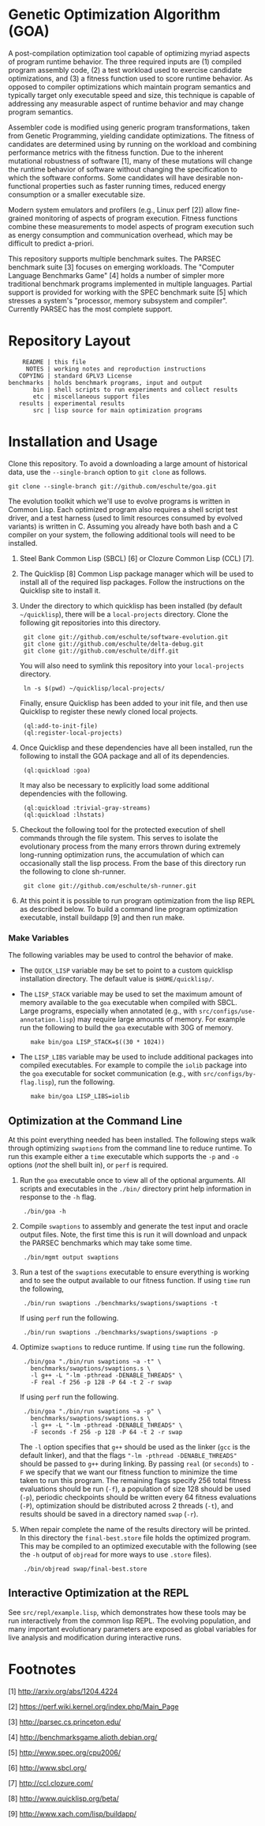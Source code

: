 Genetic Optimization Algorithm (GOA)
====================================

A post-compilation optimization tool capable of optimizing myriad
aspects of program runtime behavior.  The three required inputs are
(1) compiled program assembly code, (2) a test workload used to
exercise candidate optimizations, and (3) a fitness function used to
score runtime behavior.  As opposed to compiler optimizations which
maintain program semantics and typically target only executable speed
and size, this technique is capable of addressing any measurable
aspect of runtime behavior and may change program semantics.

Assembler code is modified using generic program transformations,
taken from Genetic Programming, yielding candidate optimizations.  The
fitness of candidates are determined using by running on the workload
and combining performance metrics with the fitness function.  Due to
the inherent mutational robustness of software [1], many of these
mutations will change the runtime behavior of software without
changing the specification to which the software conforms.  Some
candidates will have desirable non-functional properties such as
faster running times, reduced energy consumption or a smaller
executable size.

Modern system emulators and profilers (e.g., Linux perf [2]) allow
fine-grained monitoring of aspects of program execution.  Fitness
functions combine these measurements to model aspects of program
execution such as energy consumption and communication overhead, which
may be difficult to predict a-priori.

This repository supports multiple benchmark suites.  The PARSEC
benchmark suite [3] focuses on emerging workloads.  The "Computer
Language Benchmarks Game" [4] holds a number of simpler more
traditional benchmark programs implemented in multiple languages.
Partial support is provided for working with the SPEC benchmark suite
[5] which stresses a system's "processor, memory subsystem and
compiler".  Currently PARSEC has the most complete support.

Repository Layout
=================

        README | this file
         NOTES | working notes and reproduction instructions
       COPYING | standard GPLV3 License
    benchmarks | holds benchmark programs, input and output
           bin | shell scripts to run experiments and collect results
           etc | miscellaneous support files
       results | experimental results
           src | lisp source for main optimization programs

Installation and Usage
======================

Clone this repository.  To avoid a downloading a large amount of
historical data, use the `--single-branch` option to `git clone` as
follows.

    git clone --single-branch git://github.com/eschulte/goa.git

The evolution toolkit which we'll use to evolve programs is written in
Common Lisp.  Each optimized program also requires a shell script test
driver, and a test harness (used to limit resources consumed by
evolved variants) is written in C.  Assuming you already have both
bash and a C compiler on your system, the following additional tools
will need to be installed.

1. Steel Bank Common Lisp (SBCL) [6] or Clozure Common Lisp (CCL) [7].

2. The Quicklisp [8] Common Lisp package manager which will be used to
   install all of the required lisp packages.  Follow the instructions
   on the Quicklisp site to install it.

3. Under the directory to which quicklisp has been installed (by
   default `~/quicklisp`), there will be a `local-projects` directory.
   Clone the following git repositories into this directory.

        git clone git://github.com/eschulte/software-evolution.git
        git clone git://github.com/eschulte/delta-debug.git
        git clone git://github.com/eschulte/diff.git

   You will also need to symlink this repository into your
   `local-projects` directory.

        ln -s $(pwd) ~/quicklisp/local-projects/

   Finally, ensure Quicklisp has been added to your init file, and
   then use Quicklisp to register these newly cloned local projects.

        (ql:add-to-init-file)
        (ql:register-local-projects)

4. Once Quicklisp and these dependencies have all been installed, run
   the following to install the GOA package and all of its
   dependencies.

        (ql:quickload :goa)

   It may also be necessary to explicitly load some additional
   dependencies with the following.

        (ql:quickload :trivial-gray-streams)
        (ql:quickload :lhstats)

5. Checkout the following tool for the protected execution of shell
   commands through the file system.  This serves to isolate the
   evolutionary process from the many errors thrown during extremely
   long-running optimization runs, the accumulation of which can
   occasionally stall the lisp process.  From the base of this
   directory run the following to clone sh-runner.

        git clone git://github.com/eschulte/sh-runner.git

6. At this point it is possible to run program optimization from the
   lisp REPL as described below.  To build a command line program
   optimization executable, install buildapp [9] and then run make.

### Make Variables

The following variables may be used to control the behavior of make.

- The `QUICK_LISP` variable may be set to point to a custom quicklisp
  installation directory.  The default value is `$HOME/quicklisp/`.

- The `LISP_STACK` variable may be used to set the maximum amount of
  memory available to the `goa` executable when compiled with SBCL.
  Large programs, especially when annotated (e.g., with
  `src/configs/use-annotation.lisp`) may require large amounts of
  memory.  For example run the following to build the `goa` executable
  with 30G of memory.

         make bin/goa LISP_STACK=$((30 * 1024))

- The `LISP_LIBS` variable may be used to include additional packages
  into compiled executables.  For example to compile the `iolib`
  package into the `goa` executable for socket communication (e.g.,
  with `src/configs/by-flag.lisp`), run the following.

         make bin/goa LISP_LIBS=iolib

Optimization at the Command Line
--------------------------------

At this point everything needed has been installed.  The following
steps walk through optimizing `swaptions` from the command line to
reduce runtime.  To run this example either a `time` executable which
supports the `-p` and `-o` options (*not* the shell built in), or
`perf` is required.

1. Run the `goa` executable once to view all of the optional
   arguments.  All scripts and executables in the `./bin/` directory
   print help information in response to the `-h` flag.

        ./bin/goa -h

2. Compile `swaptions` to assembly and generate the test input and
   oracle output files.  Note, the first time this is run it will
   download and unpack the PARSEC benchmarks which may take some time.

        ./bin/mgmt output swaptions

3. Run a test of the `swaptions` executable to ensure everything is
   working and to see the output available to our fitness function.
   If using `time` run the following,

        ./bin/run swaptions ./benchmarks/swaptions/swaptions -t

   If using `perf` run the following.

        ./bin/run swaptions ./benchmarks/swaptions/swaptions -p

4. Optimize `swaptions` to reduce runtime.  If using `time` run the
   following.

        ./bin/goa "./bin/run swaptions ~a -t" \
          benchmarks/swaptions/swaptions.s \
          -l g++ -L "-lm -pthread -DENABLE_THREADS" \
          -F real -f 256 -p 128 -P 64 -t 2 -r swap

    If using `perf` run the following.

        ./bin/goa "./bin/run swaptions ~a -p" \
          benchmarks/swaptions/swaptions.s \
          -l g++ -L "-lm -pthread -DENABLE_THREADS" \
          -F seconds -f 256 -p 128 -P 64 -t 2 -r swap

   The `-l` option specifies that `g++` should be used as the linker
   (`gcc` is the default linker), and that the flags `"-lm -pthread
   -DENABLE_THREADS"` should be passed to `g++` during linking.  By
   passing `real` (or `seconds`) to `-F` we specify that we want our
   fitness function to minimize the time taken to run this program.
   The remaining flags specify 256 total fitness evaluations should be
   run (`-f`), a population of size 128 should be used (`-p`),
   periodic checkpoints should be written every 64 fitness evaluations
   (`-P`), optimization should be distributed across 2 threads (`-t`),
   and results should be saved in a directory named `swap` (`-r`).

5. When repair complete the name of the results directory will be
   printed.  In this directory the `final-best.store` file holds the
   optimized program.  This may be compiled to an optimized executable
   with the following (see the `-h` output of `objread` for more ways
   to use `.store` files).

        ./bin/objread swap/final-best.store

Interactive Optimization at the REPL
------------------------------------

See `src/repl/example.lisp`, which demonstrates how these tools may be
run interactively from the common lisp REPL.  The evolving population,
and many important evolutionary parameters are exposed as global
variables for live analysis and modification during interactive runs.

Footnotes
=========

[1] http://arxiv.org/abs/1204.4224

[2] https://perf.wiki.kernel.org/index.php/Main_Page

[3] http://parsec.cs.princeton.edu/

[4] http://benchmarksgame.alioth.debian.org/

[5] http://www.spec.org/cpu2006/

[6] http://www.sbcl.org/

[7] http://ccl.clozure.com/

[8] http://www.quicklisp.org/beta/

[9] http://www.xach.com/lisp/buildapp/
